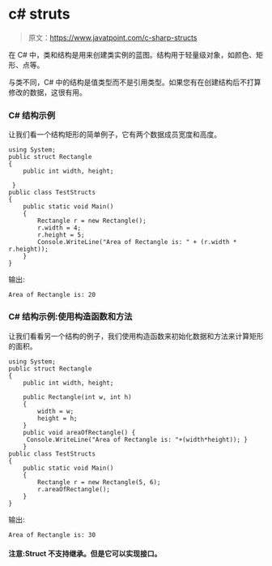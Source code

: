 # c# struts

> 原文：<https://www.javatpoint.com/c-sharp-structs>

在 C# 中，类和结构是用来创建类实例的蓝图。结构用于轻量级对象，如颜色、矩形、点等。

与类不同，C# 中的结构是值类型而不是引用类型。如果您有在创建结构后不打算修改的数据，这很有用。

### C# 结构示例

让我们看一个结构矩形的简单例子，它有两个数据成员宽度和高度。

```
using System;
public struct Rectangle
{
    public int width, height;

 }
public class TestStructs
{
    public static void Main()
    {
        Rectangle r = new Rectangle();
        r.width = 4;
        r.height = 5;
        Console.WriteLine("Area of Rectangle is: " + (r.width * r.height));
    }
}

```

输出:

```
Area of Rectangle is: 20

```

### C# 结构示例:使用构造函数和方法

让我们看看另一个结构的例子，我们使用构造函数来初始化数据和方法来计算矩形的面积。

```
using System;
public struct Rectangle
{
    public int width, height;

    public Rectangle(int w, int h)
    {
        width = w;
        height = h;
    }
    public void areaOfRectangle() { 
     Console.WriteLine("Area of Rectangle is: "+(width*height)); }
    }
public class TestStructs
{
    public static void Main()
    {
        Rectangle r = new Rectangle(5, 6);
        r.areaOfRectangle();
    }
}

```

输出:

```
Area of Rectangle is: 30

```

#### 注意:Struct 不支持继承。但是它可以实现接口。